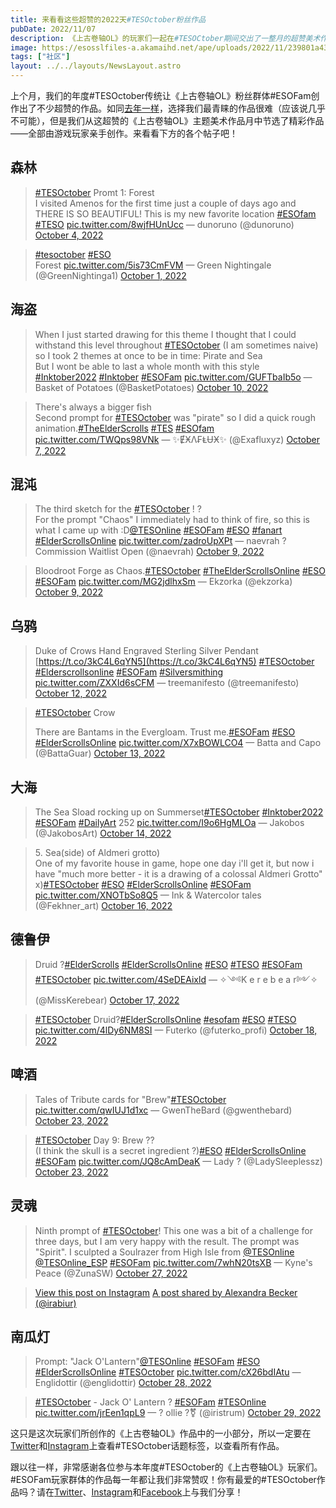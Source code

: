 ```yaml
---
title: 来看看这些超赞的2022天#TESOctober粉丝作品
pubDate: 2022/11/07
description: 《上古卷轴OL》的玩家们一起在#TESOCtober期间交出了一整月的超赞美术作品——来看看其中的一些精彩作品吧！
image: https://esosslfiles-a.akamaihd.net/ape/uploads/2022/11/239801a433c6112b185e621378499ce5.jpg
tags: ["社区"]
layout: ../../layouts/NewsLayout.astro
---
```


上个月，我们的年度#TESOctober传统让《上古卷轴OL》粉丝群体#ESOFam创作出了不少超赞的作品。如同[去年一样](https://www.elderscrollsonline.com/cn/news/post/61195)，选择我们最青睐的作品很难（应该说几乎不可能），但是我们从这超赞的《上古卷轴OL》主题美术作品月中节选了精彩作品——全部由游戏玩家亲手创作。来看看下方的各个帖子吧！

## 森林

> [#TESOctober](https://twitter.com/hashtag/TESOctober?src=hash&ref_src=twsrc%5Etfw) Promt 1: Forest\
> I visited Amenos for the first time just a couple of days ago and THERE IS SO BEAUTIFUL! This is my new favorite
> location [#ESOfam](https://twitter.com/hashtag/ESOfam?src=hash&ref_src=twsrc%5Etfw)
> [#TESO](https://twitter.com/hashtag/TESO?src=hash&ref_src=twsrc%5Etfw)
> [pic.twitter.com/8wjfHUnUcc](https://t.co/8wjfHUnUcc) — dunoruno (@dunoruno)
> [October 4, 2022](https://twitter.com/dunoruno/status/1577371010269069327?ref_src=twsrc%5Etfw)

> [#tesoctober](https://twitter.com/hashtag/tesoctober?src=hash&ref_src=twsrc%5Etfw)
> [#ESO](https://twitter.com/hashtag/ESO?src=hash&ref_src=twsrc%5Etfw)\
> Forest [pic.twitter.com/5is73CmFVM](https://t.co/5is73CmFVM) — Green Nightingale (@GreenNightinga1)
> [October 1, 2022](https://twitter.com/GreenNightinga1/status/1576285674587639808?ref_src=twsrc%5Etfw)

## 海盗

> When I just started drawing for this theme I thought that I could withstand this level throughout
> [#TESOctober](https://twitter.com/hashtag/TESOctober?src=hash&ref_src=twsrc%5Etfw) (I am sometimes naive) so I took 2
> themes at once to be in time: Pirate and Sea\
> But I wont be able to last a whole month with this style\
> [#Inktober2022](https://twitter.com/hashtag/Inktober2022?src=hash&ref_src=twsrc%5Etfw)
> [#Inktober](https://twitter.com/hashtag/Inktober?src=hash&ref_src=twsrc%5Etfw)
> [#ESOFam](https://twitter.com/hashtag/ESOFam?src=hash&ref_src=twsrc%5Etfw)
> [pic.twitter.com/GUFTbaIb5o](https://t.co/GUFTbaIb5o) — Basket of Potatoes (@BasketPotatoes)
> [October 10, 2022](https://twitter.com/BasketPotatoes/status/1579433043349372931?ref_src=twsrc%5Etfw)

> There's always a bigger fish\
> Second prompt for [#TESOctober](https://twitter.com/hashtag/TESOctober?src=hash&ref_src=twsrc%5Etfw) was "pirate" so I
> did a quick rough
> animation.[#TheElderScrolls](https://twitter.com/hashtag/TheElderScrolls?src=hash&ref_src=twsrc%5Etfw)
> [#TES](https://twitter.com/hashtag/TES?src=hash&ref_src=twsrc%5Etfw)
> [#ESOfam](https://twitter.com/hashtag/ESOfam?src=hash&ref_src=twsrc%5Etfw)
> [pic.twitter.com/TWQps98VNk](https://t.co/TWQps98VNk) — ✨ɆӾΛ₣ⱠɄӾ✨ (@Exafluxyz)
> [October 7, 2022](https://twitter.com/Exafluxyz/status/1578429963321348096?ref_src=twsrc%5Etfw)

## 混沌

> The third sketch for the [#TESOctober](https://twitter.com/hashtag/TESOctober?src=hash&ref_src=twsrc%5Etfw) ! ?\
> For the prompt "Chaos" I immediately had to think of fire, so this is what I came up with
> :D[@TESOnline](https://twitter.com/TESOnline?ref_src=twsrc%5Etfw)
> [#ESOFam](https://twitter.com/hashtag/ESOFam?src=hash&ref_src=twsrc%5Etfw)
> [#ESO](https://twitter.com/hashtag/ESO?src=hash&ref_src=twsrc%5Etfw)
> [#fanart](https://twitter.com/hashtag/fanart?src=hash&ref_src=twsrc%5Etfw)
> [#ElderScrollsOnline](https://twitter.com/hashtag/ElderScrollsOnline?src=hash&ref_src=twsrc%5Etfw)
> [pic.twitter.com/zadroUpXPt](https://t.co/zadroUpXPt) — naevrah ? Commission Waitlist Open (@naevrah)
> [October 9, 2022](https://twitter.com/naevrah/status/1579039252259942400?ref_src=twsrc%5Etfw)

> Bloodroot Forge as Chaos.[#TESOctober](https://twitter.com/hashtag/TESOctober?src=hash&ref_src=twsrc%5Etfw)
> [#TheElderScrollsOnline](https://twitter.com/hashtag/TheElderScrollsOnline?src=hash&ref_src=twsrc%5Etfw)
> [#ESO](https://twitter.com/hashtag/ESO?src=hash&ref_src=twsrc%5Etfw)
> [#ESOFam](https://twitter.com/hashtag/ESOFam?src=hash&ref_src=twsrc%5Etfw)
> [pic.twitter.com/MG2jdlhxSm](https://t.co/MG2jdlhxSm) — Ekzorka (@ekzorka)
> [October 9, 2022](https://twitter.com/ekzorka/status/1579163986612080640?ref_src=twsrc%5Etfw)

## 乌鸦

> Duke of Crows Hand Engraved Sterling Silver Pendant [https://t.co/3kC4L6qYN5](https://t.co/3kC4L6qYN5)
> [#TESOctober](https://twitter.com/hashtag/TESOctober?src=hash&ref_src=twsrc%5Etfw)
> [#Elderscrollsonline](https://twitter.com/hashtag/Elderscrollsonline?src=hash&ref_src=twsrc%5Etfw)
> [#ESOFam](https://twitter.com/hashtag/ESOFam?src=hash&ref_src=twsrc%5Etfw)
> [#Silversmithing](https://twitter.com/hashtag/Silversmithing?src=hash&ref_src=twsrc%5Etfw)
> [pic.twitter.com/ZXXId6sCFM](https://t.co/ZXXId6sCFM) — treemanifesto (@treemanifesto)
> [October 12, 2022](https://twitter.com/treemanifesto/status/1580346154516369409?ref_src=twsrc%5Etfw)

> [#TESOctober](https://twitter.com/hashtag/TESOctober?src=hash&ref_src=twsrc%5Etfw) Crow
>
> There are Bantams in the Evergloam. Trust
> me.[#ESOFam](https://twitter.com/hashtag/ESOFam?src=hash&ref_src=twsrc%5Etfw)
> [#ESO](https://twitter.com/hashtag/ESO?src=hash&ref_src=twsrc%5Etfw)
> [#ElderScrollsOnline](https://twitter.com/hashtag/ElderScrollsOnline?src=hash&ref_src=twsrc%5Etfw)
> [pic.twitter.com/X7xBOWLCO4](https://t.co/X7xBOWLCO4) — Batta and Capo (@BattaGuar)
> [October 13, 2022](https://twitter.com/BattaGuar/status/1580560891795628032?ref_src=twsrc%5Etfw)

## 大海

> The Sea Sload rocking up on
> Summerset[#TESOctober](https://twitter.com/hashtag/TESOctober?src=hash&ref_src=twsrc%5Etfw)
> [#Inktober2022](https://twitter.com/hashtag/Inktober2022?src=hash&ref_src=twsrc%5Etfw)
> [#ESOFam](https://twitter.com/hashtag/ESOFam?src=hash&ref_src=twsrc%5Etfw)
> [#DailyArt](https://twitter.com/hashtag/DailyArt?src=hash&ref_src=twsrc%5Etfw) 252
> [pic.twitter.com/I9o6HgMLOa](https://t.co/I9o6HgMLOa) — Jakobos (@JakobosArt)
> [October 14, 2022](https://twitter.com/JakobosArt/status/1580744005088063488?ref_src=twsrc%5Etfw)

> 5\. Sea(side) of Aldmeri grotto)\
> One of my favorite house in game, hope one day i'll get it, but now i have "much more better - it is a drawing of a
> colossal Aldmeri Grotto" x)[#TESOctober](https://twitter.com/hashtag/TESOctober?src=hash&ref_src=twsrc%5Etfw)
> [#ESO](https://twitter.com/hashtag/ESO?src=hash&ref_src=twsrc%5Etfw)
> [#ElderScrollsOnline](https://twitter.com/hashtag/ElderScrollsOnline?src=hash&ref_src=twsrc%5Etfw)
> [#ESOFam](https://twitter.com/hashtag/ESOFam?src=hash&ref_src=twsrc%5Etfw)
> [pic.twitter.com/XNOTbSo8Q5](https://t.co/XNOTbSo8Q5) — Ink & Watercolor tales (@Fekhner\_art)
> [October 16, 2022](https://twitter.com/Fekhner_art/status/1581563710358708224?ref_src=twsrc%5Etfw)

## 德鲁伊

> Druid ?[#ElderScrolls](https://twitter.com/hashtag/ElderScrolls?src=hash&ref_src=twsrc%5Etfw)
> [#ElderScrollsOnline](https://twitter.com/hashtag/ElderScrollsOnline?src=hash&ref_src=twsrc%5Etfw)
> [#ESO](https://twitter.com/hashtag/ESO?src=hash&ref_src=twsrc%5Etfw)
> [#TESO](https://twitter.com/hashtag/TESO?src=hash&ref_src=twsrc%5Etfw)
> [#ESOFam](https://twitter.com/hashtag/ESOFam?src=hash&ref_src=twsrc%5Etfw)
> [#TESOctober](https://twitter.com/hashtag/TESOctober?src=hash&ref_src=twsrc%5Etfw)
> [pic.twitter.com/4SeDEAixld](https://t.co/4SeDEAixld) — ✧༺K e r e b e a r༻✧ (@MissKerebear)
> [October 17, 2022](https://twitter.com/MissKerebear/status/1582005420474130432?ref_src=twsrc%5Etfw)

> [#TESOctober](https://twitter.com/hashtag/TESOctober?src=hash&ref_src=twsrc%5Etfw)
> Druid?[#ElderScrollsOnline](https://twitter.com/hashtag/ElderScrollsOnline?src=hash&ref_src=twsrc%5Etfw)
> [#esofam](https://twitter.com/hashtag/esofam?src=hash&ref_src=twsrc%5Etfw)
> [#ESO](https://twitter.com/hashtag/ESO?src=hash&ref_src=twsrc%5Etfw)
> [#TESO](https://twitter.com/hashtag/TESO?src=hash&ref_src=twsrc%5Etfw)
> [pic.twitter.com/4lDy6NM8SI](https://t.co/4lDy6NM8SI) — Futerko (@futerko\_profi)
> [October 18, 2022](https://twitter.com/futerko_profi/status/1582438641879556096?ref_src=twsrc%5Etfw)

## 啤酒

> Tales of Tribute cards for "Brew"[#TESOctober](https://twitter.com/hashtag/TESOctober?src=hash&ref_src=twsrc%5Etfw)
> [pic.twitter.com/qwIUJ1d1xc](https://t.co/qwIUJ1d1xc) — GwenTheBard (@gwenthebard)
> [October 23, 2022](https://twitter.com/gwenthebard/status/1584178242311049217?ref_src=twsrc%5Etfw)

> [#TESOctober](https://twitter.com/hashtag/TESOctober?src=hash&ref_src=twsrc%5Etfw) Day 9: Brew ??\
> (I think the skull is a secret ingredient ?)[#ESO](https://twitter.com/hashtag/ESO?src=hash&ref_src=twsrc%5Etfw)
> [#ElderScrollsOnline](https://twitter.com/hashtag/ElderScrollsOnline?src=hash&ref_src=twsrc%5Etfw)
> [#ESOFam](https://twitter.com/hashtag/ESOFam?src=hash&ref_src=twsrc%5Etfw)
> [pic.twitter.com/JQ8cAmDeaK](https://t.co/JQ8cAmDeaK) — Lady ? (@LadySleeplessz)
> [October 23, 2022](https://twitter.com/LadySleeplessz/status/1584167757020598274?ref_src=twsrc%5Etfw)

## 灵魂

> Ninth prompt of [#TESOctober](https://twitter.com/hashtag/TESOctober?src=hash&ref_src=twsrc%5Etfw)! This one was a bit
> of a challenge for three days, but I am very happy with the result. The prompt was "Spirit". I sculpted a Soulrazer
> from High Isle from [@TESOnline](https://twitter.com/TESOnline?ref_src=twsrc%5Etfw)
> [@TESOnline\_ESP](https://twitter.com/TESOnline_ESP?ref_src=twsrc%5Etfw)
> [#ESOFam](https://twitter.com/hashtag/ESOFam?src=hash&ref_src=twsrc%5Etfw)
> [pic.twitter.com/7whN20tsXB](https://t.co/7whN20tsXB) — Kyne's Peace (@ZunaSW)
> [October 27, 2022](https://twitter.com/ZunaSW/status/1585671631757885442?ref_src=twsrc%5Etfw)

> [View this post on Instagram](https://www.instagram.com/p/CkNmTrqqEOG/?utm_source=ig_embed&utm_campaign=loading)
> [A post shared by Alexandra Becker (@irabiur)](https://www.instagram.com/p/CkNmTrqqEOG/?utm_source=ig_embed&utm_campaign=loading)

## 南瓜灯

> Prompt: "Jack O'Lantern"[@TESOnline](https://twitter.com/TESOnline?ref_src=twsrc%5Etfw)
> [#ESOFam](https://twitter.com/hashtag/ESOFam?src=hash&ref_src=twsrc%5Etfw)
> [#ESO](https://twitter.com/hashtag/ESO?src=hash&ref_src=twsrc%5Etfw)
> [#ElderScrollsOnline](https://twitter.com/hashtag/ElderScrollsOnline?src=hash&ref_src=twsrc%5Etfw)
> [#TESOctober](https://twitter.com/hashtag/TESOctober?src=hash&ref_src=twsrc%5Etfw)
> [pic.twitter.com/cX26bdIAtu](https://t.co/cX26bdIAtu) — Englidottir (@englidottir)
> [October 28, 2022](https://twitter.com/englidottir/status/1585998570506915842?ref_src=twsrc%5Etfw)

> [#TESOctober](https://twitter.com/hashtag/TESOctober?src=hash&ref_src=twsrc%5Etfw) - Jack O' Lantern ?
> [#ESOFam](https://twitter.com/hashtag/ESOFam?src=hash&ref_src=twsrc%5Etfw)
> [#TESOnline](https://twitter.com/hashtag/TESOnline?src=hash&ref_src=twsrc%5Etfw)
> [pic.twitter.com/jrEen1qpL9](https://t.co/jrEen1qpL9) — ? ollie ?️‍⚧️ (@iristrum)
> [October 29, 2022](https://twitter.com/iristrum/status/1586474619590131720?ref_src=twsrc%5Etfw)

这只是这次玩家们所创作的《上古卷轴OL》作品中的一小部分，所以一定要在[Twitter](https://twitter.com/hashtag/TESOctober)和[Instagram](https://www.instagram.com/explore/tags/tesoctober/)上查看#TESOctober话题标签，以查看所有作品。

跟以往一样，非常感谢各位参与本年度#TESOctober的《上古卷轴OL》玩家们。#ESOFam玩家群体的作品每一年都让我们非常赞叹！你有最爱的#TESOctober作品吗？请在[Twitter](https://twitter.com/TESOnline)、[Instagram](https://www.instagram.com/elderscrollsonline/)和[Facebook](https://www.facebook.com/ElderScrollsOnline)上与我们分享！
